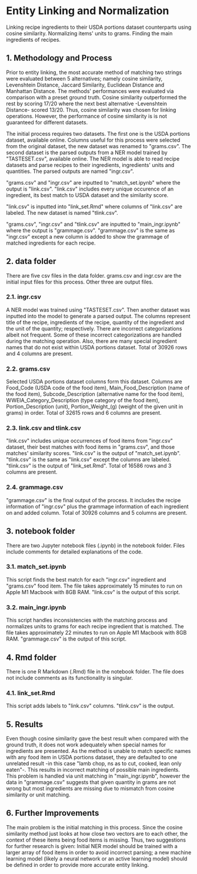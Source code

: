# Entity Linking and Normalization
Linking recipe ingredients to their USDA portions dataset counterparts using cosine similarity. Normalizing items' units to grams. Finding the main ingredients of recipes.

## 1. Methodology and Process
Prior to entity linking, the most accurate method of matching two strings were evaluated between 5 alternatives; namely cosine similarity, Levenshtein Distance, Jaccard Similarity, Euclidean Distance and Manhattan Distance. The methods' performances were evaluated via comparison with a preset ground truth. Cosine similarity outperformed the rest by scoring 17/20 where the next best alternative -Levenshtein Distance- scored 13/20. Thus, cosine similarity was chosen for linking operations. However, the performance of cosine similarity is is not guaranteed for different datasets.

The initial process requires two datasets. The first one is the USDA portions dataset, available online. Columns useful for this process were selected from the original dataset, the new dataset was renamed to "grams.csv". The second dataset is the parsed outputs from a NER model trained by "TASTESET.csv", available online. The NER model is able to read recipe datasets and parse recipes to their ingredients, ingredients' units and quantities. The parsed outputs are named "ingr.csv".

"grams.csv" and "ingr.csv" are inputted to "match_set.ipynb" where the output is "link.csv". "link.csv" includes every unique occurence of an ingredient, its best match to USDA dataset and the similarity score.

"link.csv" is inputted into "link_set.Rmd" where columns of "link.csv" are labeled. The new dataset is named "tlink.csv".

"grams.csv", "ingr.csv" and "tlink.csv" are inputted to "main_ingr.ipynb" where the output is "grammage.csv". "grammage.csv" is the same as "ingr.csv" except a new column is added to show the grammage of matched ingredients for each recipe.

## 2. data folder
There are five csv files in the data folder. grams.csv and ingr.csv are the initial input files for this process. Other three are output files.

### 2.1. ingr.csv
A NER model was trained using "TASTESET.csv". Then another dataset was inputted into the model to generate a parsed output. The columns represent title of the recipe, ingredients of the recipe, quantity of the ingredient and the unit of the quantity; respectively. There are incorrect categorizations albeit not frequent. Some of these incorrect categorizations are handled during the matching operation. Also, there are many special ingredient names that do not exist within USDA portions dataset. Total of 30926 rows and 4 columns are present.

### 2.2. grams.csv
Selected USDA portions dataset columns form this dataset. Columns are Food_Code (USDA code of the food item), Main_Food_Description (name of the food item), Subcode_Description (alternative name for the food item), WWEIA_Category_Description (type category of the food item), Portion_Description (unit), Portion_Weight_(g) (weight of the given unit in grams) in order. Total of 32615 rows and 6 columns are present.

### 2.3. link.csv and tlink.csv
"link.csv" includes unique occurrences of food items from "ingr.csv" dataset, their best matches with food items in "grams.csv", and those matches' similarity scores. "link.csv" is the output of "match_set.ipynb". "tlink.csv" is the same as "link.csv" except the columns are labeled. "tlink.csv" is the output of "link_set.Rmd". Total of 16586 rows and 3 columns are present.

### 2.4. grammage.csv
"grammage.csv" is the final output of the process. It includes the recipe information of "ingr.csv" plus the grammage information of each ingredient on and added column. Total of 30926 columns and 5 columns are present.

## 3. notebook folder
There are two Jupyter notebook files (.ipynb) in the notebook folder. Files include comments for detailed explanations of the code.

### 3.1. match_set.ipynb
This script finds the best match for each "ingr.csv" ingredient and "grams.csv" food item. The file takes approximately 15 minutes to run on Apple M1 Macbook with 8GB RAM. "link.csv" is the output of this script.

### 3.2. main_ingr.ipynb
This script handles inconsistencies with the matching process and normalizes units to grams for each recipe ingredient that is matched. The file takes approximately 22 minutes to run on Apple M1 Macbook with 8GB RAM. "grammage.csv" is the output of this script.

## 4. Rmd folder
There is one R Markdown (.Rmd) file in the notebook folder. The file does not include comments as its functionality is singular.

### 4.1. link_set.Rmd
This script adds labels to "link.csv" columns. "tlink.csv" is the output.

## 5. Results
Even though cosine similarity gave the best result when compared with the ground truth, it does not work adequately when special names for ingredients are presented. As the method is unable to match specific names with any food item in USDA portions dataset, they are defaulted to one unrelated result -in this case "lamb chop, ns as to cut, cooked, lean only eaten"-. This results in incorrect matching of possible main ingredients. This problem is handled via unit matching in "main_ingr.ipynb", however the data in "grammage.csv" suggests that given quantity in grams are not wrong but most ingredients are missing due to mismatch from cosine similarity or unit matching.

## 6. Further Improvements
The main problem is the initial matching in this process. Since the cosine similarity method just looks at how close two vectors are to each other, the context of these items being food items is missing. Thus, two suggestions for further research is given: Initial NER model should be trained with a larger array of food items in order to avoid incorrect parsing; a new machine learning model (likely a neural network or an active learning model) should be defined in order to provide more accurate entity linking.
